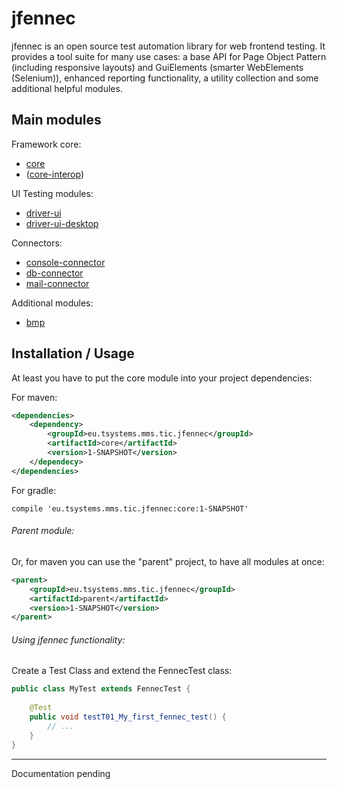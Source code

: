 # jfennec
jfennec is an open source test automation library for web frontend testing. It provides a tool suite for many use cases: 
a base API for Page Object Pattern (including responsive layouts) and GuiElements (smarter WebElements (Selenium)), 
enhanced reporting functionality, a utility collection and some additional helpful modules.

## Main modules

Framework core:
* [core](core/README.md)
* ([core-interop](core-interop/README.md))

UI Testing modules:
* [driver-ui](driver-ui/README.md)
* [driver-ui-desktop](driver-ui-desktop/README.md)

Connectors:
* [console-connector](console-connector/README.md)
* [db-connector](db-connector/README.md)
* [mail-connector](mail-connector/README.md)

Additional modules:
* [bmp](bmp/README.md)

## Installation / Usage

At least you have to put the core module into your project dependencies:

For maven:

```xml
<dependencies>
    <dependency>
        <groupId>eu.tsystems.mms.tic.jfennec</groupId>
        <artifactId>core</artifactId>
        <version>1-SNAPSHOT</version>
    </dependecy>
</dependencies>
```

For gradle:
```text
compile 'eu.tsystems.mms.tic.jfennec:core:1-SNAPSHOT'
```

###### Parent module:
Or, for maven you can use the "parent" project, to have all modules at once:
```xml
<parent>
    <groupId>eu.tsystems.mms.tic.jfennec</groupId>
    <artifactId>parent</artifactId>
    <version>1-SNAPSHOT</version>
</parent>
```

###### Using jfennec functionality:

Create a Test Class and extend the FennecTest class:

```java
public class MyTest extends FennecTest {
    
    @Test
    public void testT01_My_first_fennec_test() {
        // ...
    }
}
```

***

Documentation pending
